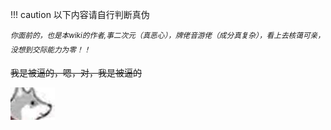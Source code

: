 !!! caution
 以下内容请自行判断真伪

<sup>*你面前的，也是本wiki的作者,事二次元（真恶心），牌佬音游佬（成分真复杂），看上去核蔼可亲，没想到交际能力为零！！*</sup>

~~我是被逼的，嗯，对，我是被逼的~~

 ![](img/Qstaring.jpg)
